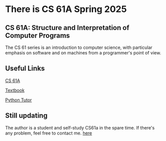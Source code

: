 # There is CS 61A Spring 2025

## CS 61A: Structure and Interpretation of Computer Programs

The CS 61 series is an introduction to computer science, with particular emphasis on software and on machines from a programmer's point of view.

## Useful Links

[CS 61A](https://cs61a.org/)

[Textbook](https://www.composingprograms.com/)

[Python Tutor](https://pythontutor.com/cp/composingprograms.html#mode=edit)

## Still updating

The author is a student and self-study CS61a in the spare time.
If there's any problem, feel free to contact me. [here](hanyang.24@intl.zju.edu.cn)
